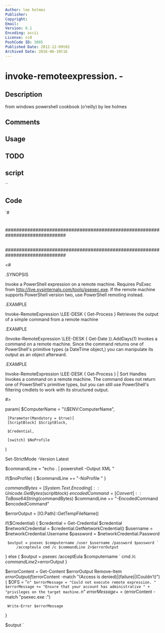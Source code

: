 ```yaml
---
Author: lee holmes
Publisher: 
Copyright: 
Email: 
Version: 0.1
Encoding: ascii
License: cc0
PoshCode ID: 3085
Published Date: 2012-12-09t02
Archived Date: 2016-06-10t16
---
```


# invoke-remoteexpression. - 

## Description

from windows powershell cookbook (o’reilly) by lee holmes

## Comments



## Usage



## TODO



## script

``

## Code

`#
 #
 ##############################################################################
 ##
 ##
 ##
 ##############################################################################
 
 <#
 
 .SYNOPSIS
 
 Invoke a PowerShell expression on a remote machine. Requires PsExec from
 http://live.sysinternals.com/tools/psexec.exe. If the remote machine
 supports PowerShell version two, use PowerShell remoting instead.
 
 .EXAMPLE
 
 Invoke-RemoteExpression \\LEE-DESK { Get-Process }
 Retrieves the output of a simple command from a remote machine
 
 .EXAMPLE
 
 (Invoke-RemoteExpression \\LEE-DESK { Get-Date }).AddDays(1)
 Invokes a command on a remote machine. Since the command returns one of
 PowerShell's primitive types (a DateTime object,) you can manipulate
 its output as an object afterward.
 
 .EXAMPLE
 
 Invoke-RemoteExpression \\LEE-DESK { Get-Process } | Sort Handles
 Invokes a command on a remote machine. The command does not return one of
 PowerShell's primitive types, but you can still use PowerShell's filtering
 cmdlets to work with its structured output.
 
 #>
 
 param(
     $ComputerName = "\\$ENV:ComputerName",
 
     [Parameter(Mandatory = $true)]
     [ScriptBlock] $ScriptBlock,
 
     $Credential,
 
     [switch] $NoProfile
 )
 
 Set-StrictMode -Version Latest
 
 $commandLine = "echo . | powershell -Output XML "
 
 if($noProfile)
 {
     $commandLine += "-NoProfile "
 }
 
 $commandBytes = [System.Text.Encoding]::Unicode.GetBytes($scriptblock)
 $encodedCommand = [Convert]::ToBase64String($commandBytes)
 $commandLine += "-EncodedCommand $encodedCommand"
 
 $errorOutput = [IO.Path]::GetTempFileName()
 
 if($Credential)
 {
     $credential = Get-Credential $credential
     $networkCredential = $credential.GetNetworkCredential()
     $username = $networkCredential.Username
     $password = $networkCredential.Password
 
     $output = psexec $computername /user $username /password $password `
         /accepteula cmd /c $commandLine 2>$errorOutput
 }
 else
 {
     $output = psexec /acceptEula $computername `
         cmd /c $commandLine 2>$errorOutput
 }
 
 $errorContent = Get-Content $errorOutput
 Remove-Item $errorOutput
 if($errorContent -match "(Access is denied)|(failure)|(Couldn't)")
 {
     $OFS = "`n"
     $errorMessage = "Could not execute remote expression. "
     $errorMessage += "Ensure that your account has administrative " +
         "privileges on the target machine.`n"
     $errorMessage += ($errorContent -match "psexec.exe :")
 
     Write-Error $errorMessage
 }
 
 $output
`

